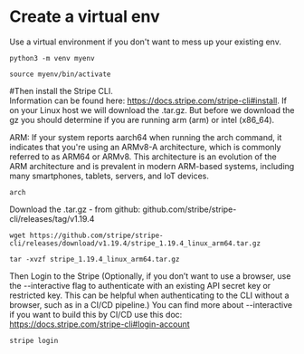 # Create a virtual env
Use a virtual environment if you don't want to mess up your existing env.

```console
python3 -m venv myenv

source myenv/bin/activate
```

#Then install the Stripe CLI.  
Information can be found here: https://docs.stripe.com/stripe-cli#install.  If on your Linux host we will download the .tar.gz.  But before we download the gz you should determine if you are running arm (arm) or intel (x86_64).  

ARM: If your system reports aarch64 when running the arch command, it indicates that you're using an ARMv8-A architecture, which is commonly referred to as ARM64 or ARMv8. This architecture is an evolution of the ARM architecture and is prevalent in modern ARM-based systems, including many smartphones, tablets, servers, and IoT devices.

```
arch
```
Download the .tar.gz - from github:  github.com/stribe/stripe-cli/releases/tag/v1.19.4
```
wget https://github.com/stripe/stripe-cli/releases/download/v1.19.4/stripe_1.19.4_linux_arm64.tar.gz

tar -xvzf stripe_1.19.4_linux_arm64.tar.gz
```

Then Login to the Stripe (Optionally, if you don’t want to use a browser, use the --interactive flag to authenticate with an existing API secret key or restricted key. This can be helpful when authenticating to the CLI without a browser, such as in a CI/CD pipeline.)  You can find more about --interactive if you want to build this by CI/CD use this doc: https://docs.stripe.com/stripe-cli#login-account

```
stripe login
```


